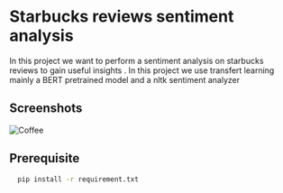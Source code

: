 
# Starbucks reviews sentiment analysis



In this project we want to perform a sentiment analysis on starbucks reviews to gain useful insights . In this project we use transfert learning mainly a BERT pretrained model and a nltk sentiment analyzer


## Screenshots

![Coffee](https://storage.googleapis.com/kaggle-datasets-images/3741616/6476914/d8a5de4f7b88f013c7813435f0d44186/dataset-cover.jpg?t=2023-09-15-08-27-02)



## Prerequisite



```bash
  pip install -r requirement.txt
```
    